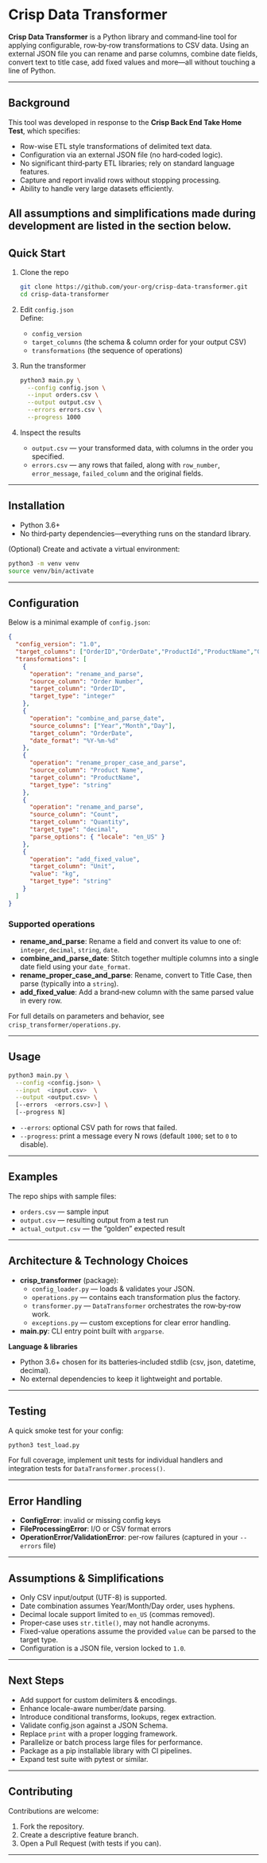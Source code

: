  # Crisp Data Transformer

**Crisp Data Transformer** is a Python library and command‑line tool for applying configurable, row‑by‑row transformations to CSV data. Using an external JSON file you can rename and parse columns, combine date fields, convert text to title case, add fixed values and more—all without touching a line of Python.

---

## Background

This tool was developed in response to the **Crisp Back End Take Home Test**, which specifies:
- Row-wise ETL style transformations of delimited text data.
- Configuration via an external JSON file (no hard‑coded logic).
- No significant third‑party ETL libraries; rely on standard language features.
- Capture and report invalid rows without stopping processing.
- Ability to handle very large datasets efficiently.

All assumptions and simplifications made during development are listed in the section below.
---

## Quick Start

1. Clone the repo  
   ```bash
   git clone https://github.com/your-org/crisp-data-transformer.git
   cd crisp-data-transformer
   ```

2. Edit `config.json`  
   Define:
   - `config_version`
   - `target_columns` (the schema & column order for your output CSV)
   - `transformations` (the sequence of operations)

3. Run the transformer  
   ```bash
   python3 main.py \
     --config config.json \
     --input orders.csv \
     --output output.csv \
     --errors errors.csv \
     --progress 1000
   ```

4. Inspect the results  
   - `output.csv` — your transformed data, with columns in the order you specified.  
   - `errors.csv` — any rows that failed, along with `row_number`, `error_message`, `failed_column` and the original fields.

---

## Installation

- Python 3.6+  
- No third‑party dependencies—everything runs on the standard library.

(Optional) Create and activate a virtual environment:
```bash
python3 -m venv venv
source venv/bin/activate
```

---

## Configuration

Below is a minimal example of `config.json`:

```json
{
  "config_version": "1.0",
  "target_columns": ["OrderID","OrderDate","ProductId","ProductName","Quantity","Unit"],
  "transformations": [
    {
      "operation": "rename_and_parse",
      "source_column": "Order Number",
      "target_column": "OrderID",
      "target_type": "integer"
    },
    {
      "operation": "combine_and_parse_date",
      "source_columns": ["Year","Month","Day"],
      "target_column": "OrderDate",
      "date_format": "%Y-%m-%d"
    },
    {
      "operation": "rename_proper_case_and_parse",
      "source_column": "Product Name",
      "target_column": "ProductName",
      "target_type": "string"
    },
    {
      "operation": "rename_and_parse",
      "source_column": "Count",
      "target_column": "Quantity",
      "target_type": "decimal",
      "parse_options": { "locale": "en_US" }
    },
    {
      "operation": "add_fixed_value",
      "target_column": "Unit",
      "value": "kg",
      "target_type": "string"
    }
  ]
}
```

### Supported operations

- **rename_and_parse**: Rename a field and convert its value to one of: `integer`, `decimal`, `string`, `date`.
- **combine_and_parse_date**: Stitch together multiple columns into a single date field using your `date_format`.
- **rename_proper_case_and_parse**: Rename, convert to Title Case, then parse (typically into a `string`).
- **add_fixed_value**: Add a brand‑new column with the same parsed value in every row.

For full details on parameters and behavior, see `crisp_transformer/operations.py`.

---

## Usage

```bash
python3 main.py \
  --config <config.json> \
  --input  <input.csv>  \
  --output <output.csv> \
  [--errors  <errors.csv>] \
  [--progress N]
```

- `--errors`: optional CSV path for rows that failed.
- `--progress`: print a message every N rows (default `1000`; set to `0` to disable).

---

## Examples

The repo ships with sample files:
- `orders.csv`         — sample input
- `output.csv`         — resulting output from a test run
- `actual_output.csv`  — the “golden” expected result

---

## Architecture & Technology Choices

- **crisp_transformer** (package):
  - `config_loader.py`  — loads & validates your JSON.
  - `operations.py`     — contains each transformation plus the factory.
  - `transformer.py`    — `DataTransformer` orchestrates the row‑by‑row work.
  - `exceptions.py`     — custom exceptions for clear error handling.
- **main.py**: CLI entry point built with `argparse`.

**Language & libraries**
- Python 3.6+ chosen for its batteries‑included stdlib (csv, json, datetime, decimal).
- No external dependencies to keep it lightweight and portable.

---

## Testing

A quick smoke test for your config:

```bash
python3 test_load.py
```

For full coverage, implement unit tests for individual handlers and integration tests for `DataTransformer.process()`.

---

## Error Handling

- **ConfigError**: invalid or missing config keys
- **FileProcessingError**: I/O or CSV format errors
- **OperationError/ValidationError**: per‑row failures (captured in your `--errors` file)

---

## Assumptions & Simplifications

- Only CSV input/output (UTF-8) is supported.
- Date combination assumes Year/Month/Day order, uses hyphens.
- Decimal locale support limited to `en_US` (commas removed).
- Proper-case uses `str.title()`, may not handle acronyms.
- Fixed-value operations assume the provided `value` can be parsed to the target type.
- Configuration is a JSON file, version locked to `1.0`.

---

## Next Steps

- Add support for custom delimiters & encodings.
- Enhance locale-aware number/date parsing.
- Introduce conditional transforms, lookups, regex extraction.
- Validate config.json against a JSON Schema.
- Replace `print` with a proper logging framework.
- Parallelize or batch process large files for performance.
- Package as a pip installable library with CI pipelines.
- Expand test suite with pytest or similar.

---

## Contributing

Contributions are welcome:

1. Fork the repository.
2. Create a descriptive feature branch.
3. Open a Pull Request (with tests if you can).

---